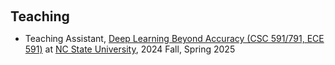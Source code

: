 <h1 id="teaching"></h1>

<h2 style="margin: 60px 0px 10px;">Teaching</h2>

<ul>
  <li>
    Teaching Assistant, <a href="https://engineeringonline.ncsu.edu/online-courses/fall-2023/csc-591-607-deep-learning-beyond-accuracy/">Deep Learning Beyond Accuracy (CSC 591/791, ECE 591)</a> at <a href="https://www.ncsu.edu/">NC State University</a>, 2024 Fall, Spring 2025
  </li>
</ul>
